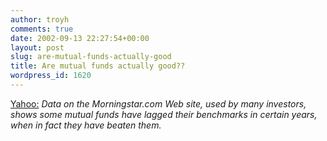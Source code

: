 ```yaml
---
author: troyh
comments: true
date: 2002-09-13 22:27:54+00:00
layout: post
slug: are-mutual-funds-actually-good
title: Are mutual funds actually good??
wordpress_id: 1620
---
```


[Yahoo:](http://story.news.yahoo.com/news?tmpl=story&ncid=582&e=3&cid=582&u=/nm/20020913/wr_nm/financial_fund_morningstar_dc)
_Data on the Morningstar.com Web site, used by many investors, shows some mutual funds have lagged their benchmarks in certain years, when in fact they have beaten them._
